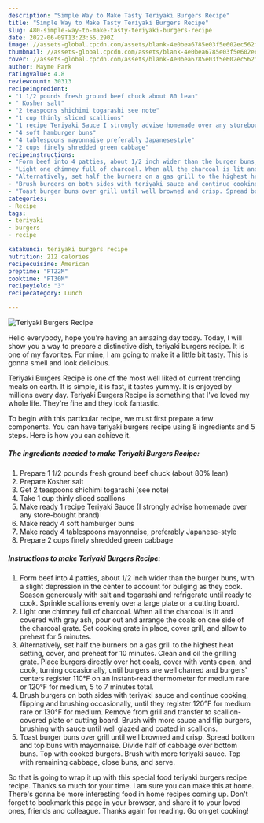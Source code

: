 ```yaml
---
description: "Simple Way to Make Tasty Teriyaki Burgers Recipe"
title: "Simple Way to Make Tasty Teriyaki Burgers Recipe"
slug: 480-simple-way-to-make-tasty-teriyaki-burgers-recipe
date: 2022-06-09T13:23:55.290Z
image: //assets-global.cpcdn.com/assets/blank-4e0bea6785e03f5e602ec562f230caae08da540cada707380b4fe1bbebba43da.png
thumbnail: //assets-global.cpcdn.com/assets/blank-4e0bea6785e03f5e602ec562f230caae08da540cada707380b4fe1bbebba43da.png
cover: //assets-global.cpcdn.com/assets/blank-4e0bea6785e03f5e602ec562f230caae08da540cada707380b4fe1bbebba43da.png
author: Mayme Park
ratingvalue: 4.8
reviewcount: 30313
recipeingredient:
- "1 1/2 pounds fresh ground beef chuck about 80 lean"
- " Kosher salt"
- "2 teaspoons shichimi togarashi see note"
- "1 cup thinly sliced scallions"
- "1 recipe Teriyaki Sauce I strongly advise homemade over any storebought brand"
- "4 soft hamburger buns"
- "4 tablespoons mayonnaise preferably Japanesestyle"
- "2 cups finely shredded green cabbage"
recipeinstructions:
- "Form beef into 4 patties, about 1/2 inch wider than the burger buns, with a slight depression in the center to account for bulging as they cook. Season generously with salt and togarashi and refrigerate until ready to cook. Sprinkle scallions evenly over a large plate or a cutting board."
- "Light one chimney full of charcoal. When all the charcoal is lit and covered with gray ash, pour out and arrange the coals on one side of the charcoal grate. Set cooking grate in place, cover grill, and allow to preheat for 5 minutes."
- "Alternatively, set half the burners on a gas grill to the highest heat setting, cover, and preheat for 10 minutes. Clean and oil the grilling grate. Place burgers directly over hot coals, cover with vents open, and cook, turning occasionally, until burgers are well charred and burgers&#39; centers register 110°F on an instant-read thermometer for medium rare or 120°F for medium, 5 to 7 minutes total."
- "Brush burgers on both sides with teriyaki sauce and continue cooking, flipping and brushing occasionally, until they register 120°F for medium rare or 130°F for medium. Remove from grill and transfer to scallion-covered plate or cutting board. Brush with more sauce and flip burgers, brushing with sauce until well glazed and coated in scallions."
- "Toast burger buns over grill until well browned and crisp. Spread bottom and top buns with mayonnaise. Divide half of cabbage over bottom buns. Top with cooked burgers. Brush with more teriyaki sauce. Top with remaining cabbage, close buns, and serve."
categories:
- Recipe
tags:
- teriyaki
- burgers
- recipe

katakunci: teriyaki burgers recipe 
nutrition: 212 calories
recipecuisine: American
preptime: "PT22M"
cooktime: "PT30M"
recipeyield: "3"
recipecategory: Lunch

---
```



![Teriyaki Burgers Recipe](//assets-global.cpcdn.com/assets/blank-4e0bea6785e03f5e602ec562f230caae08da540cada707380b4fe1bbebba43da.png)

Hello everybody, hope you're having an amazing day today. Today, I will show you a way to prepare a distinctive dish, teriyaki burgers recipe. It is one of my favorites. For mine, I am going to make it a little bit tasty. This is gonna smell and look delicious.

Teriyaki Burgers Recipe is one of the most well liked of current trending meals on earth. It is simple, it is fast, it tastes yummy. It is enjoyed by millions every day. Teriyaki Burgers Recipe is something that I've loved my whole life. They're fine and they look fantastic.




To begin with this particular recipe, we must first prepare a few components. You can have teriyaki burgers recipe using 8 ingredients and 5 steps. Here is how you can achieve it.

<!--inarticleads1-->

##### The ingredients needed to make Teriyaki Burgers Recipe:

1. Prepare 1 1/2 pounds fresh ground beef chuck (about 80% lean)
1. Prepare  Kosher salt
1. Get 2 teaspoons shichimi togarashi (see note)
1. Take 1 cup thinly sliced scallions
1. Make ready 1 recipe Teriyaki Sauce (I strongly advise homemade over any store-bought brand)
1. Make ready 4 soft hamburger buns
1. Make ready 4 tablespoons mayonnaise, preferably Japanese-style
1. Prepare 2 cups finely shredded green cabbage




<!--inarticleads2-->

##### Instructions to make Teriyaki Burgers Recipe:

1. Form beef into 4 patties, about 1/2 inch wider than the burger buns, with a slight depression in the center to account for bulging as they cook. Season generously with salt and togarashi and refrigerate until ready to cook. Sprinkle scallions evenly over a large plate or a cutting board.
1. Light one chimney full of charcoal. When all the charcoal is lit and covered with gray ash, pour out and arrange the coals on one side of the charcoal grate. Set cooking grate in place, cover grill, and allow to preheat for 5 minutes.
1. Alternatively, set half the burners on a gas grill to the highest heat setting, cover, and preheat for 10 minutes. Clean and oil the grilling grate. Place burgers directly over hot coals, cover with vents open, and cook, turning occasionally, until burgers are well charred and burgers&#39; centers register 110°F on an instant-read thermometer for medium rare or 120°F for medium, 5 to 7 minutes total.
1. Brush burgers on both sides with teriyaki sauce and continue cooking, flipping and brushing occasionally, until they register 120°F for medium rare or 130°F for medium. Remove from grill and transfer to scallion-covered plate or cutting board. Brush with more sauce and flip burgers, brushing with sauce until well glazed and coated in scallions.
1. Toast burger buns over grill until well browned and crisp. Spread bottom and top buns with mayonnaise. Divide half of cabbage over bottom buns. Top with cooked burgers. Brush with more teriyaki sauce. Top with remaining cabbage, close buns, and serve.




So that is going to wrap it up with this special food teriyaki burgers recipe recipe. Thanks so much for your time. I am sure you can make this at home. There's gonna be more interesting food in home recipes coming up. Don't forget to bookmark this page in your browser, and share it to your loved ones, friends and colleague. Thanks again for reading. Go on get cooking!
